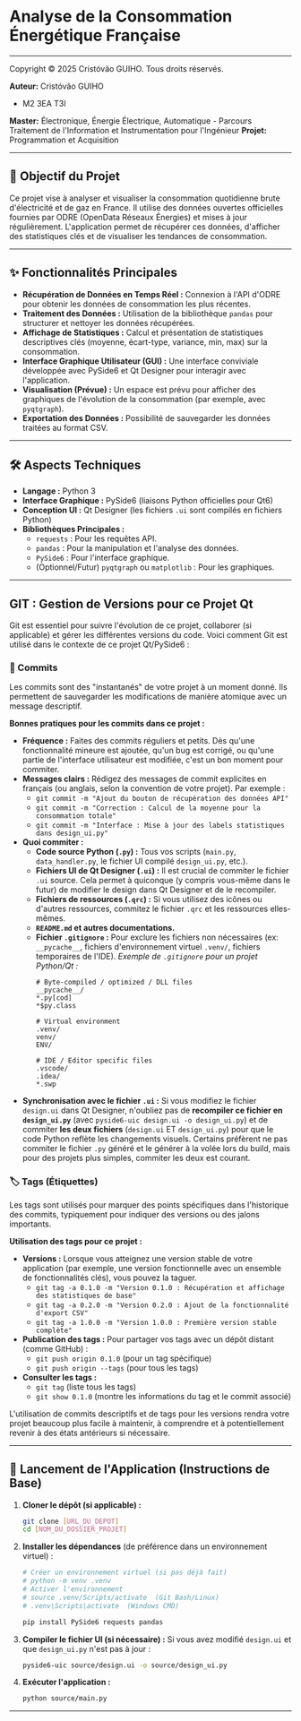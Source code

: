# Analyse de la Consommation Énergétique Française

---

Copyright © 2025 Cristóvão GUIHO. Tous droits réservés.

**Auteur:** Cristóvão GUIHO
- M2 3EA T3I

**Master:** Électronique, Énergie Électrique, Automatique - Parcours Traitement de l'Information et Instrumentation pour l'Ingénieur
**Projet:** Programmation et Acquisition

---

## 🎯 Objectif du Projet

Ce projet vise à analyser et visualiser la consommation quotidienne brute d'électricité et de gaz en France. Il utilise des données ouvertes officielles fournies par ODRE (OpenData Réseaux Énergies) et mises à jour régulièrement. L'application permet de récupérer ces données, d'afficher des statistiques clés et de visualiser les tendances de consommation.

---

## ✨ Fonctionnalités Principales

* **Récupération de Données en Temps Réel :** Connexion à l'API d'ODRE pour obtenir les données de consommation les plus récentes.
* **Traitement des Données :** Utilisation de la bibliothèque `pandas` pour structurer et nettoyer les données récupérées.
* **Affichage de Statistiques :** Calcul et présentation de statistiques descriptives clés (moyenne, écart-type, variance, min, max) sur la consommation.
* **Interface Graphique Utilisateur (GUI) :** Une interface conviviale développée avec PySide6 et Qt Designer pour interagir avec l'application.
* **Visualisation (Prévue) :** Un espace est prévu pour afficher des graphiques de l'évolution de la consommation (par exemple, avec `pyqtgraph`).
* **Exportation des Données :** Possibilité de sauvegarder les données traitées au format CSV.

---

## 🛠️ Aspects Techniques

* **Langage :** Python 3
* **Interface Graphique :** PySide6 (liaisons Python officielles pour Qt6)
* **Conception UI :** Qt Designer (les fichiers `.ui` sont compilés en fichiers Python)
* **Bibliothèques Principales :**
    * `requests` : Pour les requêtes API.
    * `pandas` : Pour la manipulation et l'analyse des données.
    * `PySide6` : Pour l'interface graphique.
    * (Optionnel/Futur) `pyqtgraph` ou `matplotlib` : Pour les graphiques.

---

##  GIT : Gestion de Versions pour ce Projet Qt

Git est essentiel pour suivre l'évolution de ce projet, collaborer (si applicable) et gérer les différentes versions du code. Voici comment Git est utilisé dans le contexte de ce projet Qt/PySide6 :

### 📝 Commits

Les commits sont des "instantanés" de votre projet à un moment donné. Ils permettent de sauvegarder les modifications de manière atomique avec un message descriptif.

**Bonnes pratiques pour les commits dans ce projet :**

* **Fréquence :** Faites des commits réguliers et petits. Dès qu'une fonctionnalité mineure est ajoutée, qu'un bug est corrigé, ou qu'une partie de l'interface utilisateur est modifiée, c'est un bon moment pour commiter.
* **Messages clairs :** Rédigez des messages de commit explicites en français (ou anglais, selon la convention de votre projet). Par exemple :
    * `git commit -m "Ajout du bouton de récupération des données API"`
    * `git commit -m "Correction : Calcul de la moyenne pour la consommation totale"`
    * `git commit -m "Interface : Mise à jour des labels statistiques dans design_ui.py"`
* **Quoi commiter :**
    * **Code source Python (`.py`) :** Tous vos scripts (`main.py`, `data_handler.py`, le fichier UI compilé `design_ui.py`, etc.).
    * **Fichiers UI de Qt Designer (`.ui`) :** Il est crucial de commiter le fichier `.ui` source. Cela permet à quiconque (y compris vous-même dans le futur) de modifier le design dans Qt Designer et de le recompiler.
    * **Fichiers de ressources (`.qrc`) :** Si vous utilisez des icônes ou d'autres ressources, commitez le fichier `.qrc` et les ressources elles-mêmes.
    * **`README.md` et autres documentations.**
    * **Fichier `.gitignore` :** Pour exclure les fichiers non nécessaires (ex: `__pycache__`, fichiers d'environnement virtuel `.venv/`, fichiers temporaires de l'IDE).
        *Exemple de `.gitignore` pour un projet Python/Qt :*
        ```gitignore
        # Byte-compiled / optimized / DLL files
        __pycache__/
        *.py[cod]
        *$py.class

        # Virtual environment
        .venv/
        venv/
        ENV/

        # IDE / Editor specific files
        .vscode/
        .idea/
        *.swp
        ```
* **Synchronisation avec le fichier `.ui` :** Si vous modifiez le fichier `design.ui` dans Qt Designer, n'oubliez pas de **recompiler ce fichier en `design_ui.py`** (avec `pyside6-uic design.ui -o design_ui.py`) et de commiter **les deux fichiers** (`design.ui` ET `design_ui.py`) pour que le code Python reflète les changements visuels. Certains préfèrent ne pas commiter le fichier `.py` généré et le générer à la volée lors du build, mais pour des projets plus simples, commiter les deux est courant.

### 🏷️ Tags (Étiquettes)

Les tags sont utilisés pour marquer des points spécifiques dans l'historique des commits, typiquement pour indiquer des versions ou des jalons importants.

**Utilisation des tags pour ce projet :**

* **Versions :** Lorsque vous atteignez une version stable de votre application (par exemple, une version fonctionnelle avec un ensemble de fonctionnalités clés), vous pouvez la taguer.
    * `git tag -a 0.1.0 -m "Version 0.1.0 : Récupération et affichage des statistiques de base"`
    * `git tag -a 0.2.0 -m "Version 0.2.0 : Ajout de la fonctionnalité d'export CSV"`
    * `git tag -a 1.0.0 -m "Version 1.0.0 : Première version stable complète"`
* **Publication des tags :** Pour partager vos tags avec un dépôt distant (comme GitHub) :
    * `git push origin 0.1.0` (pour un tag spécifique)
    * `git push origin --tags` (pour tous les tags)
* **Consulter les tags :**
    * `git tag` (liste tous les tags)
    * `git show 0.1.0` (montre les informations du tag et le commit associé)

L'utilisation de commits descriptifs et de tags pour les versions rendra votre projet beaucoup plus facile à maintenir, à comprendre et à potentiellement revenir à des états antérieurs si nécessaire.

---

## 🚀 Lancement de l'Application (Instructions de Base)

1.  **Cloner le dépôt (si applicable) :**
    ```bash
    git clone [URL_DU_DEPOT]
    cd [NOM_DU_DOSSIER_PROJET]
    ```
2.  **Installer les dépendances** (de préférence dans un environnement virtuel) :
    ```bash
    # Créer un environnement virtuel (si pas déjà fait)
    # python -m venv .venv
    # Activer l'environnement
    # source .venv/Scripts/activate  (Git Bash/Linux)
    # .venv\Scripts\activate  (Windows CMD)

    pip install PySide6 requests pandas
    ```
3.  **Compiler le fichier UI (si nécessaire) :**
    Si vous avez modifié `design.ui` et que `design_ui.py` n'est pas à jour :
    ```bash
    pyside6-uic source/design.ui -o source/design_ui.py
    ```
4.  **Exécuter l'application :**
    ```bash
    python source/main.py
    ```

---
